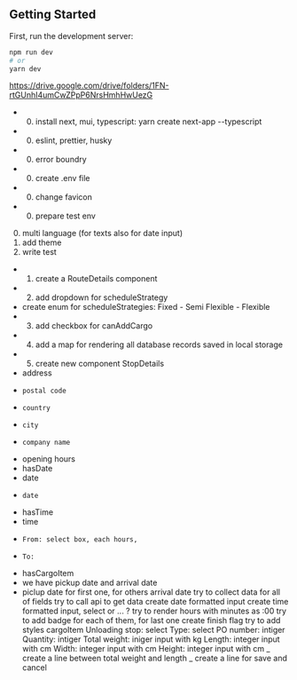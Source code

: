 ## Getting Started

First, run the development server:

```bash
npm run dev
# or
yarn dev
```

https://drive.google.com/drive/folders/1FN-rtGUnhI4umCwZPpP6NrsHmhHwUezG

- 0. install next, mui, typescript: yarn create next-app --typescript
- 0. eslint, prettier, husky
- 0. error boundry
- 0. create .env file
- 0. change favicon
- 0. prepare test env

0. multi language (for texts also for date input)
1. add theme
2. write test

- 1. create a RouteDetails component
- 2. add dropdown for scheduleStrategy
- create enum for scheduleStrategies: Fixed - Semi Flexible - Flexible
- 3. add checkbox for canAddCargo
- 4. add a map for rendering all database records saved in local storage
- 5. create new component StopDetails
- address
-     postal code
-     country
-     city
-     company name
- opening hours
- hasDate
- date
-     date
- hasTime
- time
-     From: select box, each hours,
-     To:
- hasCargoItem
- we have pickup date and arrival date
- piclup date for first one, for others arrival date
  try to collect data for all of fields
  try to call api to get data
  create date formatted input
  create time formatted input, select or ... ?
  try to render hours with minutes as :00
  try to add badge for each of them, for last one create finish flag
  try to add styles
  cargoItem
  Unloading stop: select
  Type: select
  PO number: intiger
  Quantity: intiger
  Total weight: iniger input with kg
  Length: integer input with cm
  Width: integer input with cm
  Height: integer input with cm
  _ create a line between total weight and length
  _ create a line for save and cancel
